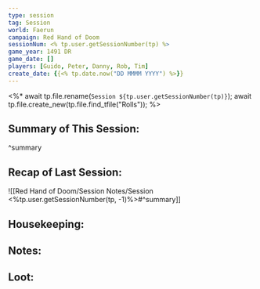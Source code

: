```yaml
---
type: session
tag: Session
world: Faerun
campaign: Red Hand of Doom
sessionNum: <% tp.user.getSessionNumber(tp) %>
game_year: 1491 DR
game_date: []
players: [Guido, Peter, Danny, Rob, Tim]
create_date: {{<% tp.date.now("DD MMMM YYYY") %>}}
---
```


<%* 
	await tp.file.rename(`Session ${tp.user.getSessionNumber(tp)}`);
	await tp.file.create_new(tp.file.find_tfile("Rolls"));
%>

## Summary of This Session:

^summary

## Recap of Last Session:
![[Red Hand of Doom/Session Notes/Session <%tp.user.getSessionNumber(tp, -1)%>#^summary]]

## Housekeeping:

## Notes:

## Loot:
